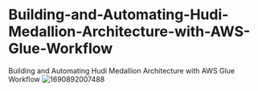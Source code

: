# Building-and-Automating-Hudi-Medallion-Architecture-with-AWS-Glue-Workflow
Building and Automating Hudi Medallion Architecture with AWS Glue Workflow
![1690892007488](https://github.com/soumilshah1995/Building-and-Automating-Hudi-Medallion-Architecture-with-AWS-Glue-Workflow/assets/39345855/113d3593-fd4e-4d04-95e5-268784ac8f3c)
